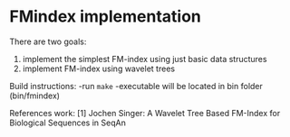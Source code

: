 # FMindex implementation

There are two goals:
  1. implement the simplest FM-index using just basic data structures
  2. implement FM-index using wavelet trees

Build instructions:
  -run `make`
  -executable will be located in bin folder (bin/fmindex)

References work:
  [1] Jochen Singer: A Wavelet Tree Based FM-Index for Biological Sequences in SeqAn

